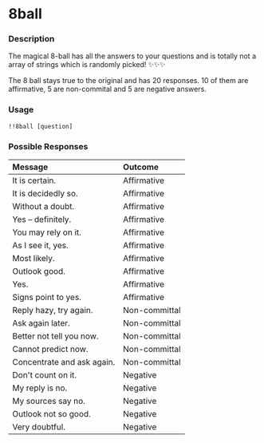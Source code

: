 # 8ball

### Description

The magical 8-ball has all the answers to your questions and is totally not a array of strings which is randomly picked!  ✨✨✨

The 8 ball stays true to the original and has 20 responses. 10 of them are affirmative, 5 are non-commital and 5 are negative answers.

### Usage

```text
!!8ball [question]
```

### Possible Responses

| Message | Outcome |
| :--- | :--- |
| It is certain. | Affirmative |
| It is decidedly so. | Affirmative |
| Without a doubt. | Affirmative |
| Yes – definitely. | Affirmative |
| You may rely on it. | Affirmative |
| As I see it, yes. | Affirmative |
| Most likely. | Affirmative |
| Outlook good. | Affirmative |
| Yes. | Affirmative |
| Signs point to yes. | Affirmative |
| Reply hazy, try again. | Non-committal |
| Ask again later. | Non-committal |
| Better not tell you now. | Non-committal |
| Cannot predict now. | Non-committal |
| Concentrate and ask again. | Non-committal |
| Don't count on it. | Negative |
| My reply is no. | Negative |
| My sources say no. | Negative |
| Outlook not so good. | Negative |
| Very doubtful. | Negative |

